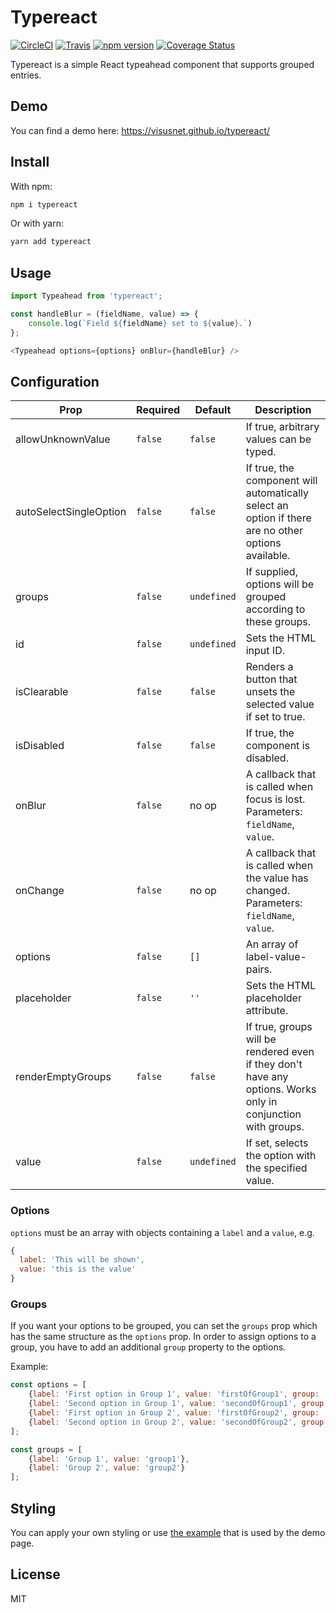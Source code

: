 # Typereact

[![CircleCI](https://circleci.com/gh/visusnet/typereact.svg?style=shield&circle-token=80ba425931ad61cde5a4ad991aea29aa65c51a30)](https://circleci.com/gh/visusnet/typereact) [![Travis](https://travis-ci.org/visusnet/typereact.svg?branch=master)](https://travis-ci.org/visusnet/typereact) [![npm version](https://badge.fury.io/js/typereact.svg)](https://badge.fury.io/js/typereact) [![Coverage Status](https://coveralls.io/repos/github/visusnet/typereact/badge.svg?branch=master)](https://coveralls.io/github/visusnet/typereact?branch=master)

Typereact is a simple React typeahead component that supports grouped entries.

## Demo

You can find a demo here: https://visusnet.github.io/typereact/

## Install

With npm:
```bash
npm i typereact
```
Or with yarn:
```bash
yarn add typereact
```

## Usage

````javascript
import Typeahead from 'typereact';

const handleBlur = (fieldName, value) => {
    console.log(`Field ${fieldName} set to ${value}.`)
};

<Typeahead options={options} onBlur={handleBlur} />
````

## Configuration

| Prop                   | Required  | Default         | Description                                                                                                  |
| ---------------------- | --------- | --------------- | ------------------------------------------------------------------------------------------------------------ |
| allowUnknownValue      | ``false`` | ``false``       | If true, arbitrary values can be typed.                                                                      |
| autoSelectSingleOption | ``false`` | ``false``       | If true, the component will automatically select an option if there are no other options available.          |
| groups                 | ``false`` | ``undefined``   | If supplied, options will be grouped according to these groups.                                              |
| id                     | ``false`` | ``undefined``   | Sets the HTML input ID.                                                                                      |
| isClearable            | ``false`` | ``false``       | Renders a button that unsets the selected value if set to true.                                              |
| isDisabled             | ``false`` | ``false``       | If true, the component is disabled.                                                                          |
| onBlur                 | ``false`` | no op           | A callback that is called when focus is lost. Parameters: ``fieldName``, ``value``.                          |
| onChange               | ``false`` | no op           | A callback that is called when the value has changed. Parameters: ``fieldName``, ``value``.                  |
| options                | ``false`` | ``[]``          | An array of label-value-pairs.                                                                               |
| placeholder            | ``false`` | ``''``          | Sets the HTML placeholder attribute.                                                                         |
| renderEmptyGroups      | ``false`` | ``false``       | If true, groups will be rendered even if they don't have any options. Works only in conjunction with groups. |
| value                  | ``false`` | ``undefined``   | If set, selects the option with the specified value.                                                         |

### Options

``options`` must be an array with objects containing a ``label`` and a ``value``, e.g.

```javascript
{
  label: 'This will be shown',
  value: 'this is the value'
}
```

### Groups

If you want your options to be grouped, you can set the ``groups`` prop which has the same structure as the ``options`` prop. In order to assign options to a group, you have to add an additional ``group`` property to the options.

Example:
```javascript
const options = [
    {label: 'First option in Group 1', value: 'firstOfGroup1', group: 'group1'},
    {label: 'Second option in Group 1', value: 'secondOfGroup1', group: 'group1'},
    {label: 'First option in Group 2', value: 'firstOfGroup2', group: 'group2'},
    {label: 'Second option in Group 2', value: 'secondOfGroup2', group: 'group2'}
];

const groups = [
    {label: 'Group 1', value: 'group1'},
    {label: 'Group 2', value: 'group2'}
];
```

## Styling

You can apply your own styling or use [the example](https://github.com/visusnet/typereact/blob/gh-pages-source/src/Typeahead.scss) that is used by the demo page.

## License

MIT
